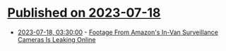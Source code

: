 # [Published on 2023-07-18](index.md)

* [2023-07-18, 03:30:00](https://yro.slashdot.org/story/23/07/18/0018224/footage-from-amazons-in-van-surveillance-cameras-is-leaking-online?utm_source=rss1.0mainlinkanon&utm_medium=feed) - [Footage From Amazon's In-Van Surveillance Cameras Is Leaking Online](https://yro.slashdot.org/story/23/07/18/0018224/footage-from-amazons-in-van-surveillance-cameras-is-leaking-online?utm_source=rss1.0mainlinkanon&utm_medium=feed)
